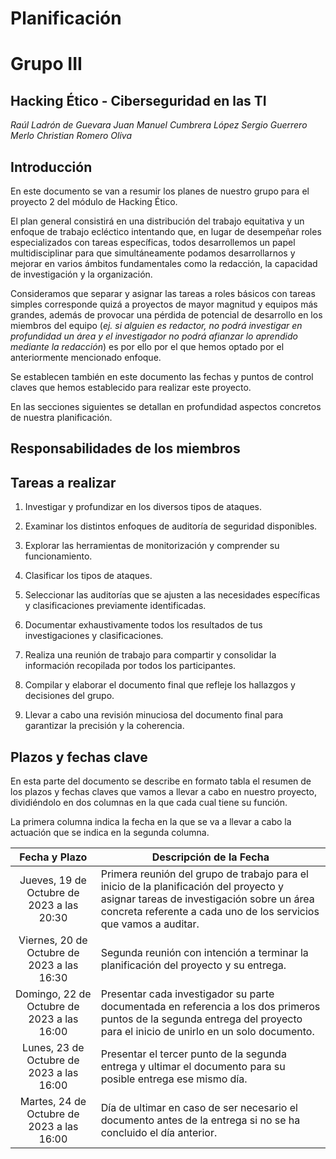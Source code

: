 # Planificación
# Grupo III

## Hacking Ético - Ciberseguridad en las TI

*Raúl Ladrón de Guevara*
*Juan Manuel Cumbrera López*
*Sergio Guerrero Merlo*
*Christian Romero Oliva*

## Introducción

En este documento se van a resumir los planes de nuestro grupo para el proyecto 2 del módulo de Hacking Ético. 

El plan general consistirá en una distribución del trabajo equitativa y un enfoque de trabajo ecléctico intentando que, en lugar de desempeñar roles especializados con tareas específicas, todos desarrollemos un papel multidisciplinar para que simultáneamente podamos desarrollarnos y mejorar en varios ámbitos fundamentales como la redacción, la capacidad de investigación y la organización.

Consideramos que separar y asignar las tareas a roles básicos con tareas simples corresponde quizá a proyectos de mayor magnitud y equipos más grandes, además de provocar una pérdida de potencial de desarrollo en los miembros del equipo (*ej. si alguien es redactor, no podrá investigar en profundidad un área y el investigador no podrá afianzar lo aprendido mediante la redacción*) es por ello por el que hemos optado por el anteriormente mencionado enfoque.

Se establecen también en este documento las fechas y puntos de control claves que hemos establecido para realizar este proyecto.

En las secciones siguientes se detallan en profundidad aspectos concretos de nuestra planificación.
## Responsabilidades de los miembros



## Tareas a realizar



1. Investigar y profundizar en los diversos tipos de ataques.
   
2. Examinar los distintos enfoques de auditoría de seguridad disponibles.
   
3. Explorar las herramientas de monitorización y comprender su funcionamiento.
   
4. Clasificar los tipos de ataques.
   
5. Seleccionar las auditorías que se ajusten a las necesidades específicas y clasificaciones previamente identificadas.
   
6. Documentar exhaustivamente todos los resultados de tus investigaciones y clasificaciones.
7. Realiza una reunión de trabajo para compartir y consolidar la información recopilada por todos los participantes.
   
8. Compilar y elaborar el documento final que refleje los hallazgos y decisiones del grupo.
   
9. Llevar a cabo una revisión minuciosa del documento final para garantizar la precisión y la coherencia.

## Plazos y fechas clave

En esta parte del documento se describe en formato tabla el resumen de los plazos y fechas claves que vamos a llevar a cabo en nuestro proyecto, dividiéndolo en dos columnas en la que cada cual tiene su función. 

La primera columna indica la fecha en la que se va a llevar a cabo la actuación que se indica en la segunda columna.

| Fecha y Plazo     | Descripción de la Fecha              |
|:------------------:|------------------------------------- |
|     Jueves, 19 de Octubre de 2023 a las 20:30       | Primera reunión del grupo de trabajo para el inicio de la planificación del proyecto y asignar tareas de investigación sobre un área concreta referente a cada uno de los servicios que vamos a auditar.              |
|     	Viernes, 20 de Octubre de 2023 a las 16:30   | Segunda reunión con intención a terminar la planificación del proyecto y su entrega.                   |
|     Domingo, 22 de Octubre de 2023 a las 16:00     | Presentar cada investigador su parte documentada en referencia a los dos primeros puntos de la segunda entrega del proyecto para el inicio de unirlo en un solo documento.        |
|     Lunes, 23 de Octubre de 2023 a las 16:00         | Presentar el tercer punto de la segunda entrega y ultimar el documento para su posible entrega ese mismo día.             |
|     Martes, 24 de Octubre de 2023 a las 16:00        | Día de ultimar en caso de ser necesario el documento antes de la entrega si no se ha concluido el día anterior.             |

